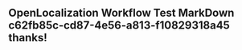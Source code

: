 <properties
ms.topic="hero-topic"
ms.test1="hero-topic"
ms.test2="test"/>


## OpenLocalization Workflow Test MarkDown c62fb85c-cd87-4e56-a813-f10829318a45 thanks!



<!--HONumber=Jul16_HO2-->


